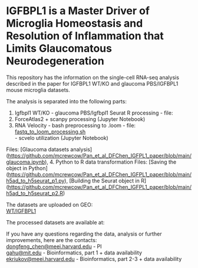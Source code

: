 # IGFBPL1 is a Master Driver of Microglia Homeostasis and Resolution of Inflammation that Limits Glaucomatous Neurodegeneration

This repository has the information on the single-cell RNA-seq analysis described in the paper for IGFBPL1 WT/KO and glaucoma PBS/IGFBPL1 mouse microglia datasets.

The analysis is separated into the following parts:
1. Igfbpl1 WT/KO - glaucoma PBS/Igfbpl1 Seurat R processing - file:
2. ForceAtlas2 + scanpy processing (Jupyter Notebook)
3. RNA Velocity - bash preprocessing to .loom - file: [fastq_to_loom_processing.sh](https://github.com/mcrewcow/Pan_et_al_DFChen_IGFPL1_paper/blob/main/fastq_to_loom_processing.sh) <br />
                - scvelo utilization (Jupyter Notebook)

Files: [Glaucoma datasets analysis] (https://github.com/mcrewcow/Pan_et_al_DFChen_IGFPL1_paper/blob/main/glaucoma.ipynb), 
4. Python to R data transformation
Files: [Saving the object in Python] (https://github.com/mcrewcow/Pan_et_al_DFChen_IGFPL1_paper/blob/main/h5ad_to_h5seurat_p1.py), [Building the Seurat object in R] (https://github.com/mcrewcow/Pan_et_al_DFChen_IGFPL1_paper/blob/main/h5ad_to_h5seurat_p2.R)
                
The datasets are uploaded on GEO: <br />
[WT/IGFBPL1](https://www.ncbi.nlm.nih.gov/geo/query/acc.cgi?acc=GSE176204) <br />


The processed datasets are available at:

If you have any questions regarding the data, analysis or further improvements, here are the contacts: <br />
dongfeng_chen@meei.harvard.edu - PI\
gahu@mit.edu - Bioinformatics, part 1 + data availability\
ekriukov@meei.harvard.edu - Bioinformatics, part 2-3 + data availability
